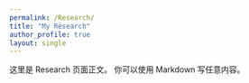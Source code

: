 ```yaml
---
permalink: /Research/
title: "My Research"
author_profile: true
layout: single
---
```


这里是 Research 页面正文。
你可以使用 Markdown 写任意内容。
